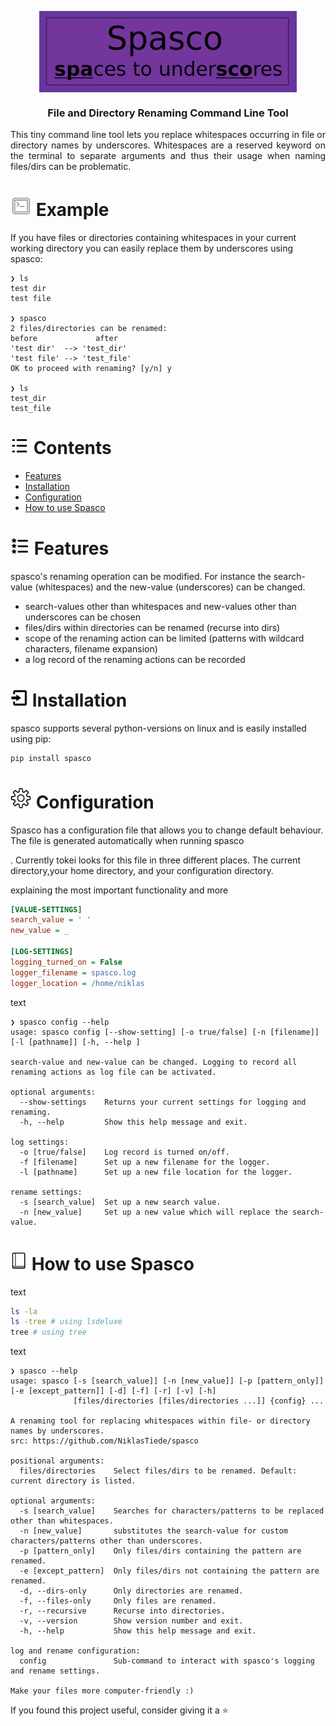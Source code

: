 <p align="center">
  <img  align="center" height="130" src="docs/spasco_heading.png" />
   <h3 align="center">File and Directory Renaming Command Line Tool</h3> 
<p>

[comment]: <> (# https://shields.io/)

[comment]: <> (![PyPI - Python Version]&#40;https://img.shields.io/pypi/pyversions/spasco&#41;)

[comment]: <> ([![platform]&#40;https://img.shields.io/&#41;]&#40;&#41; # https://shields.io/category/platform-support)

[comment]: <> ([![license]&#40;https://img.shields.io/conda/&#41;]&#40;&#41; # https://shields.io/category/license)

[comment]: <> ([![Travis CI]&#40;https://img.shields.io/&#41;]&#40;https://travis-ci.com/github/numpy/numpy&#41; # https://shields.io/category/build)

[comment]: <> ([![codecov]&#40;https://img.shields.io/&#41;]&#40;https://codecov.io/&#41; # https://shields.io/category/coverage)

[comment]: <> ([![codacy]&#40;https://img.shields.io/&#41;]&#40;&#41; # https://shields.io/category/analysis)

[comment]: <> (![total lines]&#40;https://img.shields.io/&#41; # https://shields.io/category/size)

<p align="justify">
  This tiny command line tool lets you replace whitespaces occurring in file or 
  directory names by underscores. Whitespaces are a reserved keyword on the terminal 
  to separate arguments and thus their usage when naming files/dirs can be problematic.
</p>

<h1 id="example" ><img src="docs/example.png" width="34px"#> Example</h1>

If you have files or directories containing whitespaces in your current working
directory you can easily replace them by underscores using spasco:

```console
❯ ls
test dir
test file

❯ spasco
2 files/directories can be renamed:
before             after
'test dir'  --> 'test_dir'
'test file' --> 'test_file'
OK to proceed with renaming? [y/n] y

❯ ls
test_dir
test_file
```

<h1 id="contents" ><img src="docs/contents.png" width="30px"#> Contents</h1>

- [Features](#Features)
- [Installation](#Installation)
- [Configuration](#Configuration)
- [How to use Spasco](#how-to-use-spasco)

<h1 id="features" ><img src="docs/features.png" width="31px"#> Features</h1>

spasco's renaming operation can be modified. For instance the
search-value (whitespaces) and the new-value (underscores) can be
changed.

- search-values other than whitespaces and new-values other than
  underscores can be chosen
- files/dirs within directories can be renamed (recurse into dirs)
- scope of the renaming action can be limited (patterns with wildcard
  characters, filename expansion)
- a log record of the renaming actions can be recorded

<h1 id="installation" ><img src="docs/installation.png" width="28px"#> Installation</h1>

spasco supports several python-versions on linux and is easily
installed using pip:

```{.sourceCode .bash}
pip install spasco
```

<h1 id="configuration" ><img src="docs/configuration.png" width="34px"#> Configuration</h1>

Spasco has a configuration file that allows you to change default
behaviour. The file is generated automatically when running spasco

. Currently
tokei looks for this file in three different places. The current
directory,your home directory, and your configuration directory.

explaining the most important functionality and more

```ini
[VALUE-SETTINGS]
search_value = ' '
new_value = _

[LOG-SETTINGS]
logging_turned_on = False
logger_filename = spasco.log
logger_location = /home/niklas
```

text

```console
❯ spasco config --help
usage: spasco config [--show-setting] [-o true/false] [-n [filename]] [-l [pathname]] [-h, --help ]

search-value and new-value can be changed. Logging to record all renaming actions as log file can be activated.

optional arguments:
  --show-settings    Returns your current settings for logging and renaming.
  -h, --help         Show this help message and exit.

log settings:
  -o [true/false]    Log record is turned on/off.
  -f [filename]      Set up a new filename for the logger.
  -l [pathname]      Set up a new file location for the logger.

rename settings:
  -s [search_value]  Set up a new search value.
  -n [new_value]     Set up a new value which will replace the search-value.
```

<h1 id="how-to-use-spasco" ><img src="docs/tutorial.png" width="27px"#> How to use Spasco</h1>

[comment]: <> (https://github.com/XAMPPRocky/tokei)

text

```bash
ls -la
ls -tree # using lsdeluxe
tree # using tree
```

text

```console
❯ spasco --help
usage: spasco [-s [search_value]] [-n [new_value]] [-p [pattern_only]] [-e [except_pattern]] [-d] [-f] [-r] [-v] [-h]
              [files/directories [files/directories ...]] {config} ...

A renaming tool for replacing whitespaces within file- or directory names by underscores.
src: https://github.com/NiklasTiede/spasco

positional arguments:
  files/directories    Select files/dirs to be renamed. Default: current directory is listed.

optional arguments:
  -s [search_value]    Searches for characters/patterns to be replaced other than whitespaces.
  -n [new_value]       substitutes the search-value for custom characters/patterns other than underscores.
  -p [pattern_only]    Only files/dirs containing the pattern are renamed.
  -e [except_pattern]  Only files/dirs not containing the pattern are renamed.
  -d, --dirs-only      Only directories are renamed.
  -f, --files-only     Only files are renamed.
  -r, --recursive      Recurse into directories.
  -v, --version        Show version number and exit.
  -h, --help           Show this help message and exit.

log and rename configuration:
  config               Sub-command to interact with spasco's logging and rename settings.

Make your files more computer-friendly :)
```

If you found this project useful, consider giving it a :star:

